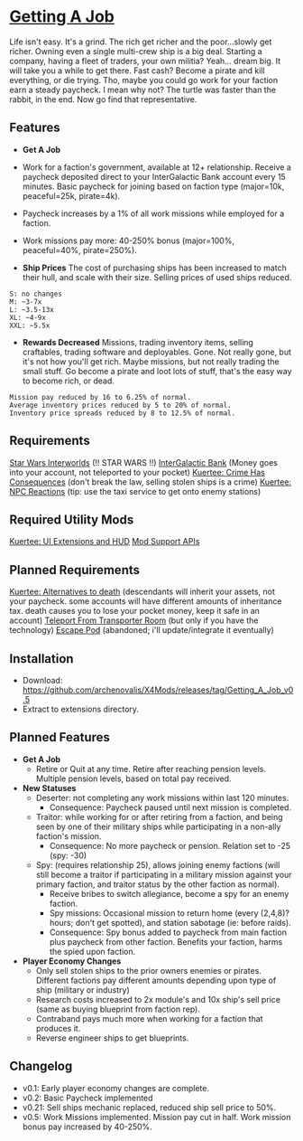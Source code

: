 # [Getting A Job](https://github.com/archenovalis/X4Mods/tree/getting_a_job)

Life isn't easy. It's a grind. The rich get richer and the poor...slowly get richer. Owning even a single multi-crew ship is a big deal. Starting a company, having a fleet of traders, your own militia? Yeah... dream big. It will take you a while to get there. Fast cash? Become a pirate and kill everything, or die trying. Tho, maybe you could go work for your faction earn a steady paycheck. I mean why not? The turtle was faster than the rabbit, in the end. Now go find that representative.
## Features
* **Get A Job**
* Work for a faction's government, available at 12+ relationship. Receive a paycheck deposited direct to your InterGalactic Bank account every 15 minutes. Basic paycheck for joining based on faction type (major=10k, peaceful=25k, pirate=4k).
* Paycheck increases by a 1% of all work missions while employed for a faction.
* Work missions pay more: 40-250% bonus (major=100%, peaceful=40%, pirate=250%).

* **Ship Prices**
The cost of purchasing ships has been increased to match their hull, and scale with their size. Selling prices of used ships reduced.
```
S: no changes
M: ~3-7x
L: ~3.5-13x
XL: ~4-9x
XXL: ~5.5x
```
* **Rewards Decreased**
Missions, trading inventory items, selling craftables, trading software and deployables. Gone. Not really gone, but it's not how you'll get rich. Maybe missions, but not really trading the small stuff. Go become a pirate and loot lots of stuff, that's the easy way to become rich, or dead.
```
Mission pay reduced by 16 to 6.25% of normal.
Average inventory prices reduced by 5 to 20% of normal.
Inventory price spreads reduced by 8 to 12.5% of normal.
```
## Requirements
[Star Wars Interworlds](https://sites.google.com/view/swinterworlds/Home) (!! STAR WARS !!)
[InterGalactic Bank](https://discord.com/channels/614576717008207901/1309028894937972747/1309028897274466374) (Money goes into your account, not teleported to your pocket)
[Kuertee: Crime Has Consequences](https://www.nexusmods.com/x4foundations/mods/566) (don't break the law, selling stolen ships is a crime)
[Kuertee: NPC Reactions](https://www.nexusmods.com/x4foundations/mods/497) (tip: use the taxi service to get onto enemy stations)

## Required Utility Mods
[Kuertee: UI Extensions and HUD](https://github.com/kuertee/x4-mod-ui-extensions/releases)
[Mod Support APIs](https://www.nexusmods.com/x4foundations/mods/503)

## Planned Requirements
[Kuertee: Alternatives to death](https://www.nexusmods.com/x4foundations/mods/551) (descendants will inherit your assets, not your paycheck. some accounts will have different amounts of inheritance tax. death causes you to lose your pocket money, keep it safe in an account)
[Teleport From Transporter Room](https://www.nexusmods.com/x4foundations/mods/553) (but only if you have the technology)
[Escape Pod](https://www.nexusmods.com/x4foundations/mods/596) (abandoned; i'll update/integrate it eventually)

## Installation
* Download: https://github.com/archenovalis/X4Mods/releases/tag/Getting_A_Job_v0.5
* Extract to extensions directory.
## Planned Features
* **Get A Job**
  * Retire or Quit at any time. Retire after reaching pension levels. Multiple pension levels, based on total pay received.
* **New Statuses**
  * Deserter: not completing any work missions within last 120 minutes.
    * Consequence: Paycheck paused until next mission is completed.
  * Traitor: while working for or after retiring from a faction, and being seen by one of their military ships while participating in a non-ally faction's mission.
    * Consequence: No more paycheck or pension. Relation set to -25 (spy: -30)
  * Spy: (requires relationship 25), allows joining enemy factions (will still become a traitor if participating in a military mission against your primary faction, and traitor status by the other faction as normal).
    * Receive bribes to switch allegiance, become a spy for an enemy faction.
    * Spy missions: Occasional mission to return home (every (2,4,8)? hours; don't get spotted), and station sabotage (ie: before raids). 
    * Consequence: Spy bonus added to paycheck from main faction plus paycheck from other faction. Benefits your faction, harms the spied upon faction.
* **Player Economy Changes**
  * Only sell stolen ships to the prior owners enemies or pirates. Different factions pay different amounts depending upon type of ship (military or industry)
  * Research costs increased to 2x module's and 10x ship's sell price (same as buying blueprint from faction rep).
  * Contraband pays much more when working for a faction that produces it.
  * Reverse engineer ships to get blueprints.

## Changelog
- v0.1: Early player economy changes are complete.
- v0.2: Basic Paycheck implemented
- v0.21: Sell ships mechanic replaced, reduced ship sell price to 50%.
- v0.5: Work Missions implemented. Mission pay cut in half. Work mission bonus pay increased by 40-250%.